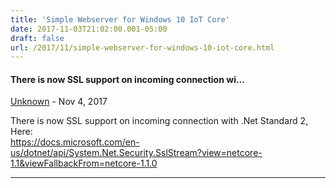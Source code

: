 ```yaml
---
title: 'Simple Webserver for Windows 10 IoT Core'
date: 2017-11-03T21:02:00.001-05:00
draft: false
url: /2017/11/simple-webserver-for-windows-10-iot-core.html
---
```


#### There is now SSL support on incoming connection wi...
[Unknown](https://www.blogger.com/profile/14002194833272906244 "noreply@blogger.com") - <time datetime="2017-11-09T11:07:17.742-06:00">Nov 4, 2017</time>

There is now SSL support on incoming connection with .Net Standard 2,  
Here:  
https://docs.microsoft.com/en-us/dotnet/api/System.Net.Security.SslStream?view=netcore-1.1&viewFallbackFrom=netcore-1.1.0
<hr />
